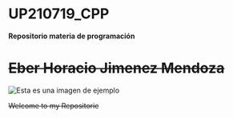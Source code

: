 # UP210719_CPP
 **Repositorio materia de programación**
 
 # ~~Eber Horacio Jimenez Mendoza~~ 
 
![Esta es una imagen de ejemplo](https://github.com/UP210719/UP210719_CPP/blob/main/imagenes/images.jpeg)



~~Welcome to my Repositorie~~ 
